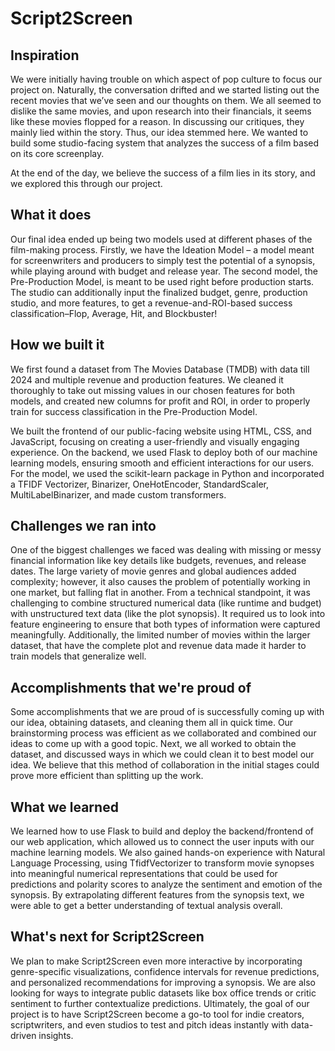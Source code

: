 # Script2Screen


## Inspiration 

We were initially having trouble on which aspect of pop culture to focus our project on. Naturally, the conversation drifted and we started listing out the recent movies that we’ve seen and our thoughts on them. We all seemed to dislike the same movies, and upon research into their financials, it seems like these movies flopped for a reason. In discussing our critiques, they mainly lied within the story. Thus, our idea stemmed here. We wanted to build some studio-facing system that analyzes the success of a film based on its core screenplay. 

At the end of the day, we believe the success of a film lies in its story, and we explored this through our project.

## What it does 

Our final idea ended up being two models used at different phases of the film-making process. Firstly, we have the Ideation Model – a model meant for screenwriters and producers to simply test the potential of a synopsis, while playing around with budget and release year. The second model, the Pre-Production Model, is meant to be used right before production starts. The studio can additionally input the finalized budget, genre, production studio, and more features, to get a revenue-and-ROI-based success classification–Flop, Average, Hit, and Blockbuster!

## How we built it 

We first found a dataset from The Movies Database (TMDB) with data till 2024 and multiple revenue and production features. We cleaned it thoroughly to take out missing values in our chosen features for both models, and created new columns for profit and ROI, in order to properly train for success classification in the Pre-Production Model.

We built the frontend of our public-facing website using HTML, CSS, and JavaScript, focusing on creating a user-friendly and visually engaging experience. On the backend, we used Flask to deploy both of our machine learning models, ensuring smooth and efficient interactions for our users. For the model, we used the scikit-learn package in Python and incorporated a TFIDF Vectorizer, Binarizer, OneHotEncoder, StandardScaler, MultiLabelBinarizer, and made custom transformers.

## Challenges we ran into 

One of the biggest challenges we faced was dealing with missing or messy financial information like key details like budgets, revenues, and release dates. The large variety of movie genres and global audiences added complexity; however, it also causes the problem of potentially working in one market, but falling flat in another. From a technical standpoint, it was challenging to combine structured numerical data (like runtime and budget) with unstructured text data (like the plot synopsis). It required us to look into feature engineering to ensure that both types of information were captured meaningfully. Additionally, the limited number of movies within the larger dataset, that have the complete plot and revenue data made it harder to train models that generalize well. 

## Accomplishments that we're proud of 

Some accomplishments that we are proud of is successfully coming up with our idea, obtaining datasets, and cleaning them all in quick time. Our brainstorming process was efficient as we collaborated and combined our ideas to come up with a good topic. Next, we all worked to obtain the dataset, and discussed ways in which we could clean it to best model our idea. We believe that this method of collaboration in the initial stages could prove more efficient than splitting up the work.

## What we learned

We learned how to use Flask to build and deploy the backend/frontend of our web application, which allowed us to connect the user inputs with our machine learning models. We also gained hands-on experience with Natural Language Processing, using TfidfVectorizer to transform movie synopses into meaningful numerical representations that could be used for predictions and polarity scores to analyze the sentiment and emotion of the synopsis. By extrapolating different features from the synopsis text, we were able to get a better understanding of textual analysis overall. 

## What's next for Script2Screen

We plan to make Script2Screen even more interactive by incorporating genre-specific visualizations, confidence intervals for revenue predictions, and personalized recommendations for improving a synopsis. We are also looking for ways to integrate public datasets like box office trends or critic sentiment to further contextualize predictions. Ultimately, the goal of our project is to have Script2Screen become a go-to tool for indie creators, scriptwriters, and even studios to test and pitch ideas instantly with data-driven insights.

